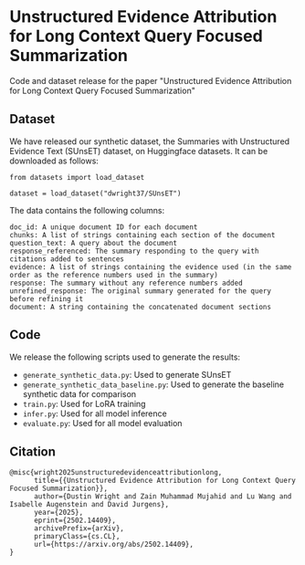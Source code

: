 # Unstructured Evidence Attribution for Long Context Query Focused Summarization
Code and dataset release for the paper "Unstructured Evidence Attribution for Long Context Query Focused Summarization"

## Dataset

We have released our synthetic dataset, the Summaries with Unstructured Evidence Text (SUnsET) dataset, on Huggingface datasets. It can be downloaded as follows:

```
from datasets import load_dataset

dataset = load_dataset("dwright37/SUnsET")
```

The data contains the following columns:

```
doc_id: A unique document ID for each document
chunks: A list of strings containing each section of the document
question_text: A query about the document
response_referenced: The summary responding to the query with citations added to sentences
evidence: A list of strings containing the evidence used (in the same order as the reference numbers used in the summary)
response: The summary without any reference numbers added
unrefined_response: The original summary generated for the query before refining it
document: A string containing the concatenated document sections
```

## Code

We release the following scripts used to generate the results:

- `generate_synthetic_data.py`: Used to generate SUnsET
- `generate_synthetic_data_baseline.py`: Used to generate the baseline synthetic data for comparison
- `train.py`: Used for LoRA training
- `infer.py`: Used for all model inference
- `evaluate.py`: Used for all model evaluation

## Citation

```
@misc{wright2025unstructuredevidenceattributionlong,
      title={{Unstructured Evidence Attribution for Long Context Query Focused Summarization}},
      author={Dustin Wright and Zain Muhammad Mujahid and Lu Wang and Isabelle Augenstein and David Jurgens},
      year={2025},
      eprint={2502.14409},
      archivePrefix={arXiv},
      primaryClass={cs.CL},
      url={https://arxiv.org/abs/2502.14409},
}
```
